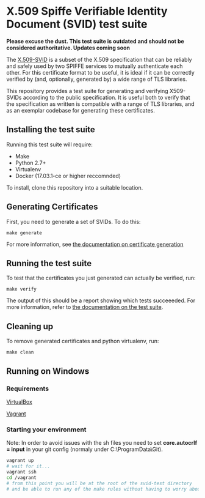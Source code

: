 # X.509 Spiffe Verifiable Identity Document (SVID) test suite

**Please excuse the dust. This test suite is outdated and should not be considered authoritative. Updates coming soon**

The [X.509-SVID](/standards/X509-SVID.md) is a subset of the X.509 specification that can be reliably and safely used by two SPIFFE services to mutually authenticate each other. For this certificate format to be useful, it is ideal if it can be correctly verified by (and, optionally, generated by) a wide range of TLS libraries.

This repository provides a test suite for generating and verifying X509-SVIDs according to the public specification. It is useful both to verify that the specification as written is compatible with a range of TLS libraries, and as an exemplar codebase for generating these certificates.

## Installing the test suite

Running this test suite will require:
* Make
* Python 2.7+
* Virtualenv
* Docker (17.03.1-ce or higher reccomnded)

To install, clone this repository into a suitable location.

## Generating Certificates

First, you need to generate a set of SVIDs. To do this:

```
make generate
```

For more information, see [the documentation on certificate generation](generate/README.md)

## Running the test suite

To test that the certificates you just generated can actually be verified, run:

```
make verify
```

The output of this should be a report showing which tests succeeeded. For more information,
refer to [the documentation on the test suite](verify/README.md).

## Cleaning up

To remove generated certificates and python virtualenv, run:

```
make clean
```

## Running on Windows

### Requirements

[VirtualBox](https://www.virtualbox.org/wiki/Downloads)

[Vagrant](https://www.vagrantup.com/downloads.html)

### Starting your environment

Note: In order to avoid issues with the sh files you need to set **core.autocrlf = input** in your git config (normaly under C:\ProgramData\Git).

```bash
vagrant up
# wait for it...
vagrant ssh
cd /vagrant
# from this point you will be at the root of the svid-test directory
# and be able to run any of the make rules without having to worry about the requirements.
```
